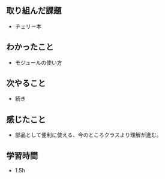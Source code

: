 ## 取り組んだ課題
- チェリー本

## わかったこと
- モジュールの使い方

## 次やること
- 続き

## 感じたこと
- 部品として便利に使える、今のところクラスより理解が進む。

## 学習時間
- 1.5h
